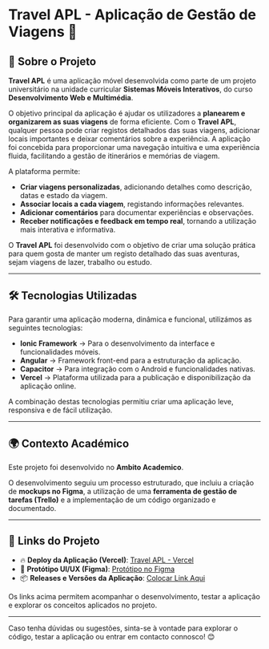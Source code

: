 # Travel APL - Aplicação de Gestão de Viagens 🚀

## 📌 Sobre o Projeto
**Travel APL** é uma aplicação móvel desenvolvida como parte de um projeto universitário na unidade curricular **Sistemas Móveis Interativos**, do curso **Desenvolvimento Web e Multimédia**.  

O objetivo principal da aplicação é ajudar os utilizadores a **planearem e organizarem as suas viagens** de forma eficiente. Com o **Travel APL**, qualquer pessoa pode criar registos detalhados das suas viagens, adicionar locais importantes e deixar comentários sobre a experiência. A aplicação foi concebida para proporcionar uma navegação intuitiva e uma experiência fluida, facilitando a gestão de itinerários e memórias de viagem.  

A plataforma permite:  
- **Criar viagens personalizadas**, adicionando detalhes como descrição, datas e estado da viagem.  
- **Associar locais a cada viagem**, registando informações relevantes.  
- **Adicionar comentários** para documentar experiências e observações.  
- **Receber notificações e feedback em tempo real**, tornando a utilização mais interativa e informativa.  

O **Travel APL** foi desenvolvido com o objetivo de criar uma solução prática para quem gosta de manter um registo detalhado das suas aventuras, sejam viagens de lazer, trabalho ou estudo.  

---

## 🛠️ Tecnologias Utilizadas
Para garantir uma aplicação moderna, dinâmica e funcional, utilizámos as seguintes tecnologias:

- **Ionic Framework** → Para o desenvolvimento da interface e funcionalidades móveis.  
- **Angular** → Framework front-end para a estruturação da aplicação.  
- **Capacitor** → Para integração com o Android e funcionalidades nativas.  
- **Vercel** → Plataforma utilizada para a publicação e disponibilização da aplicação online.  

A combinação destas tecnologias permitiu criar uma aplicação leve, responsiva e de fácil utilização.  

---

## 🌍 Contexto Académico  
Este projeto foi desenvolvido no **Ambito Academico**.  

O desenvolvimento seguiu um processo estruturado, que incluiu a criação de **mockups no Figma**, a utilização de uma **ferramenta de gestão de tarefas (Trello)** e a implementação de um código organizado e documentado.  

---

## 🔗 Links do Projeto  
- 🔥 **Deploy da Aplicação (Vercel)**: [Travel APL - Vercel](https://travel-pal-three.vercel.app/home)  
- 🎨 **Protótipo UI/UX (Figma)**: [Protótipo no Figma](https://www.figma.com/community/file/1468358178650226696)  
- 📦 **Releases e Versões da Aplicação**: [Colocar Link Aqui](#)  

Os links acima permitem acompanhar o desenvolvimento, testar a aplicação e explorar os conceitos aplicados no projeto.  

---

Caso tenha dúvidas ou sugestões, sinta-se à vontade para explorar o código, testar a aplicação ou entrar em contacto connosco! 😊  
